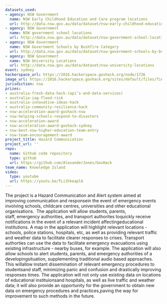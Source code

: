 ```yaml
---
datasets_used:
- agency: NSW Government
  name: NSW Early Childhood Education and Care program locations
  url: http://data.nsw.gov.au/data/dataset/nsw-early-childhood-education-and-care-program-locations
- agency: NSW Government
  name: NSW government school locations
  url: http://data.nsw.gov.au/data/dataset/nsw-government-school-locations
- agency: NSW Government
  name: NSW Government Schools by Bushfire Category
  url: http://data.nsw.gov.au/data/dataset/nsw-government-schools-by-bushfire-category
- agency: NSW Government
  name: NSW University Locations
  url: http://data.nsw.gov.au/data/dataset/nsw-university-locations
event: sydney
hackerspace_url: https://2016.hackerspace.govhack.org/node/1726
image_url: https://2016.hackerspace.govhack.org/sites/default/files/field/image/Last%20Supper%20%281%20of%201%29.jpg
jurisdiction: nsw
prizes:
- australia-fresh-data-hack-(api’s-and-data-services)
- australia-iag-flood-risk
- australia-innovative-ideas-hack
- australia-community-resilience-hack
- nsw-acceleration-award-govhack-nsw
- nsw-helping-schools-respond-to-disasters
- nsw-acceleration-award
- nsw-acceleration-award-govhack-sydney
- nsw-best-nsw-higher-education-team-entry
- nsw-team-encouragement-award
project_title: Hazard Communication
project_url: ''
repo:
  name: Github code repository
  type: github
  url: https://github.com/AlexanderJones/GovHack
team_name: Knowledge Island
video:
  type: youtube
  url: https://youtu.be/fLi1hkeaplA
---
```


The project is a Hazard Communication and Alert system aimed at improving communication and responsein the event of emergency events involving schools, childcare centres, universities and other educational organisations. 
The application will allow students, parents, staff, emergency authorities, and transport authorites toquickly receive notifications in the event of a relevant incident affectingeducational institutions. A map in the application will highlight relevant locations - schools, police stations, hospitals, etc, as well as providing relevant traffic and weather data to facilitate clearer responses to crises. Transport authorties can use the data to facilitate emergency evacuations using existing infrastructure - nearby buses, for example.
The application will also allow schools to alert students, parents, and emergency authorities of a developingsituation, supplementing traditional audio based approaches. This willallow instant dissemination of relevant emergency procedures to studentsand staff, minimizing panic and confusion and drastically improving responses times.
The application will not only use existing data on locations of educational instituionsand hospitals, as well as live traffic and weather data; it will also provide an opportunity for the government to obtain new data on emergency procedures and practices,paving the way for improvement to such methods in the future.
